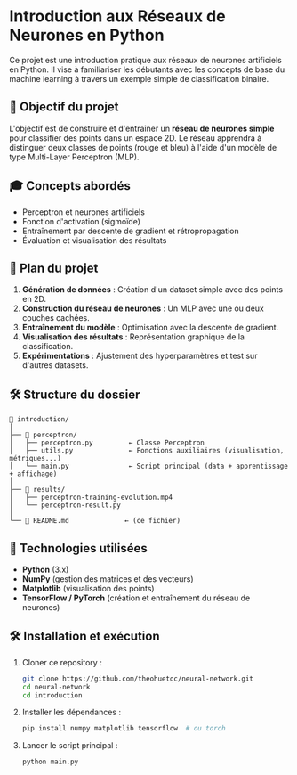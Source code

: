 # Introduction aux Réseaux de Neurones en Python

Ce projet est une introduction pratique aux réseaux de neurones artificiels en Python. Il vise à familiariser les débutants avec les concepts de base du machine learning à travers un exemple simple de classification binaire.

## 🔮 Objectif du projet

L'objectif est de construire et d'entraîner un **réseau de neurones simple** pour classifier des points dans un espace 2D. Le réseau apprendra à distinguer deux classes de points (rouge et bleu) à l'aide d'un modèle de type Multi-Layer Perceptron (MLP).

## 🎓 Concepts abordés
- Perceptron et neurones artificiels
- Fonction d'activation (sigmoïde)
- Entraînement par descente de gradient et rétropropagation
- Évaluation et visualisation des résultats

## 📝 Plan du projet

1. **Génération de données** : Création d'un dataset simple avec des points en 2D.
2. **Construction du réseau de neurones** : Un MLP avec une ou deux couches cachées.
3. **Entraînement du modèle** : Optimisation avec la descente de gradient.
4. **Visualisation des résultats** : Représentation graphique de la classification.
5. **Expérimentations** : Ajustement des hyperparamètres et test sur d'autres datasets.

## 🛠 Structure du dossier

```
📂 introduction/
│
├── 📂 perceptron/
│   ├── perceptron.py         ← Classe Perceptron
│   ├── utils.py              ← Fonctions auxiliaires (visualisation, métriques...)
│   └── main.py               ← Script principal (data + apprentissage + affichage)
│
├── 📂 results/
│   ├── perceptron-training-evolution.mp4       
│   └── perceptron-result.py 
│
└── 📜 README.md              ← (ce fichier)
```

## 🔧 Technologies utilisées
- **Python** (3.x)
- **NumPy** (gestion des matrices et des vecteurs)
- **Matplotlib** (visualisation des points)
- **TensorFlow / PyTorch** (création et entraînement du réseau de neurones)

## 🛠 Installation et exécution

1. Cloner ce repository :
   ```bash
   git clone https://github.com/theohuetqc/neural-network.git
   cd neural-network
   cd introduction
   ```
2. Installer les dépendances :
   ```bash
   pip install numpy matplotlib tensorflow  # ou torch
   ```
3. Lancer le script principal :
   ```bash
   python main.py
   ```
